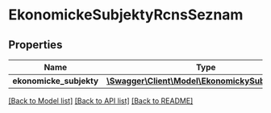 # EkonomickeSubjektyRcnsSeznam

## Properties
Name | Type | Description | Notes
------------ | ------------- | ------------- | -------------
**ekonomicke_subjekty** | [**\Swagger\Client\Model\EkonomickySubjektRcns[]**](EkonomickySubjektRcns.md) |  | [optional] 

[[Back to Model list]](../../README.md#documentation-for-models) [[Back to API list]](../../README.md#documentation-for-api-endpoints) [[Back to README]](../../README.md)

